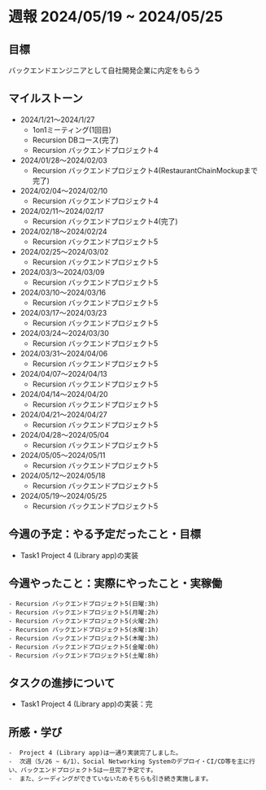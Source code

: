 # 週報 2024/05/19 ~ 2024/05/25

## 目標
バックエンドエンジニアとして自社開発企業に内定をもらう

## マイルストーン
- 2024/1/21〜2024/1/27
    - 1on1ミーティング(1回目)
    - Recursion DBコース(完了)
    - Recursion バックエンドプロジェクト4
- 2024/01/28〜2024/02/03
    - Recursion バックエンドプロジェクト4(RestaurantChainMockupまで完了)
- 2024/02/04〜2024/02/10
    - Recursion バックエンドプロジェクト4
- 2024/02/11〜2024/02/17
    - Recursion バックエンドプロジェクト4(完了)
- 2024/02/18〜2024/02/24
    - Recursion バックエンドプロジェクト5
- 2024/02/25〜2024/03/02
    - Recursion バックエンドプロジェクト5
- 2024/03/3〜2024/03/09
    - Recursion バックエンドプロジェクト5
- 2024/03/10〜2024/03/16
    - Recursion バックエンドプロジェクト5
- 2024/03/17〜2024/03/23
    - Recursion バックエンドプロジェクト5
- 2024/03/24〜2024/03/30
    - Recursion バックエンドプロジェクト5
- 2024/03/31〜2024/04/06
    - Recursion バックエンドプロジェクト5
- 2024/04/07〜2024/04/13
    - Recursion バックエンドプロジェクト5
- 2024/04/14〜2024/04/20
    - Recursion バックエンドプロジェクト5
- 2024/04/21〜2024/04/27
    - Recursion バックエンドプロジェクト5
- 2024/04/28〜2024/05/04
    - Recursion バックエンドプロジェクト5
- 2024/05/05〜2024/05/11
    - Recursion バックエンドプロジェクト5
- 2024/05/12〜2024/05/18
    - Recursion バックエンドプロジェクト5
- 2024/05/19〜2024/05/25
    - Recursion バックエンドプロジェクト5
## 今週の予定：やる予定だったこと・目標
- Task1  Project 4 (Library app)の実装

## 今週やったこと：実際にやったこと・実稼働
    - Recursion バックエンドプロジェクト5(日曜:3h)
    - Recursion バックエンドプロジェクト5(月曜:2h)
    - Recursion バックエンドプロジェクト5(火曜:2h)
    - Recursion バックエンドプロジェクト5(水曜:1h)
    - Recursion バックエンドプロジェクト5(木曜:3h)
    - Recursion バックエンドプロジェクト5(金曜:0h)
    - Recursion バックエンドプロジェクト5(土曜:8h)

## タスクの進捗について
- Task1  Project 4 (Library app)の実装：完

## 所感・学び
    -  Project 4 (Library app)は一通り実装完了しました。
    -  次週（5/26 ~ 6/1）、Social Networking Systemのデプロイ・CI/CD等を主に行い、バックエンドプロジェクト5は一旦完了予定です。
    -  また、シーディングができていないためそちらも引き続き実施します。
